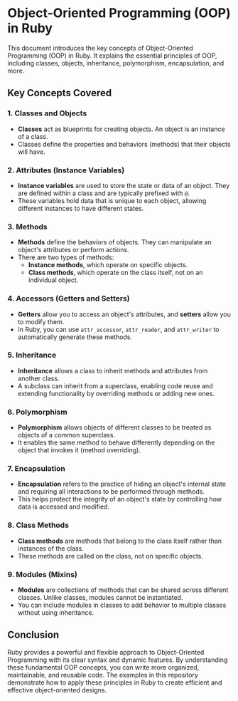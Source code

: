 # Object-Oriented Programming (OOP) in Ruby

This document introduces the key concepts of Object-Oriented Programming (OOP) in Ruby. It explains the essential principles of OOP, including classes, objects, inheritance, polymorphism, encapsulation, and more.

## Key Concepts Covered

### 1. **Classes and Objects**
- **Classes** act as blueprints for creating objects. An object is an instance of a class.
- Classes define the properties and behaviors (methods) that their objects will have.

### 2. **Attributes (Instance Variables)**
- **Instance variables** are used to store the state or data of an object. They are defined within a class and are typically prefixed with `@`.
- These variables hold data that is unique to each object, allowing different instances to have different states.

### 3. **Methods**
- **Methods** define the behaviors of objects. They can manipulate an object's attributes or perform actions.
- There are two types of methods:
  - **Instance methods**, which operate on specific objects.
  - **Class methods**, which operate on the class itself, not on an individual object.

### 4. **Accessors (Getters and Setters)**
- **Getters** allow you to access an object's attributes, and **setters** allow you to modify them.
- In Ruby, you can use `attr_accessor`, `attr_reader`, and `attr_writer` to automatically generate these methods.

### 5. **Inheritance**
- **Inheritance** allows a class to inherit methods and attributes from another class.
- A subclass can inherit from a superclass, enabling code reuse and extending functionality by overriding methods or adding new ones.

### 6. **Polymorphism**
- **Polymorphism** allows objects of different classes to be treated as objects of a common superclass.
- It enables the same method to behave differently depending on the object that invokes it (method overriding).

### 7. **Encapsulation**
- **Encapsulation** refers to the practice of hiding an object's internal state and requiring all interactions to be performed through methods.
- This helps protect the integrity of an object's state by controlling how data is accessed and modified.

### 8. **Class Methods**
- **Class methods** are methods that belong to the class itself rather than instances of the class.
- These methods are called on the class, not on specific objects.

### 9. **Modules (Mixins)**
- **Modules** are collections of methods that can be shared across different classes. Unlike classes, modules cannot be instantiated.
- You can include modules in classes to add behavior to multiple classes without using inheritance.

## Conclusion
Ruby provides a powerful and flexible approach to Object-Oriented Programming with its clear syntax and dynamic features. By understanding these fundamental OOP concepts, you can write more organized, maintainable, and reusable code. The examples in this repository demonstrate how to apply these principles in Ruby to create efficient and effective object-oriented designs.
